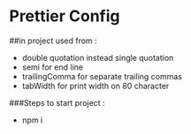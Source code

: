 # Prettier Config

##in project used from :

- double quotation instead single quotation
- semi for end line
- trailingComma for separate trailing commas
- tabWidth for print width on 80 character




###Steps to start project :

- npm i
